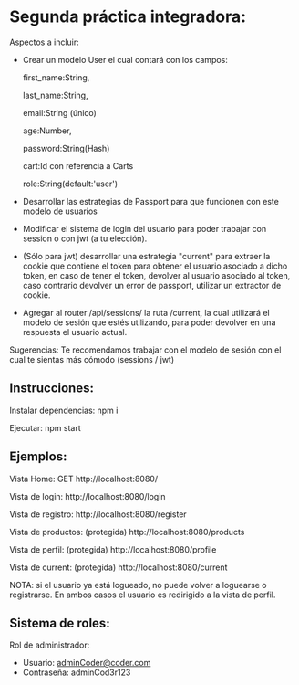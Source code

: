 # Segunda práctica integradora:

Aspectos a incluir:

- Crear un modelo User el cual contará con los campos:

  first_name:String,

  last_name:String,

  email:String (único)

  age:Number,

  password:String(Hash)

  cart:Id con referencia a Carts

  role:String(default:'user')

- Desarrollar las estrategias de Passport para que funcionen con este modelo de usuarios

- Modificar el sistema de login del usuario para poder trabajar con session o con jwt (a tu elección).

- (Sólo para jwt) desarrollar una estrategia "current" para extraer la cookie que contiene el token para obtener el usuario asociado a dicho token, en caso de tener el token, devolver al usuario asociado al token, caso contrario devolver un error de passport, utilizar un extractor de cookie.

- Agregar al router /api/sessions/ la ruta /current, la cual utilizará el modelo de sesión que estés utilizando, para poder devolver en una respuesta el usuario actual.

Sugerencias:
Te recomendamos trabajar con el modelo de sesión con el cual te sientas más cómodo (sessions / jwt)

## Instrucciones:

Instalar dependencias: npm i

Ejecutar: npm start

## Ejemplos:

Vista Home:
GET http://localhost:8080/

Vista de login:
http://localhost:8080/login

Vista de registro:
http://localhost:8080/register

Vista de productos: (protegida)
http://localhost:8080/products

Vista de perfil: (protegida)
http://localhost:8080/profile

Vista de current: (protegida)
http://localhost:8080/current

NOTA: si el usuario ya está logueado, no puede volver a loguearse o registrarse.
En ambos casos el usuario es redirigido a la vista de perfil.

## Sistema de roles:

Rol de administrador:

- Usuario: adminCoder@coder.com
- Contraseña: adminCod3r123
